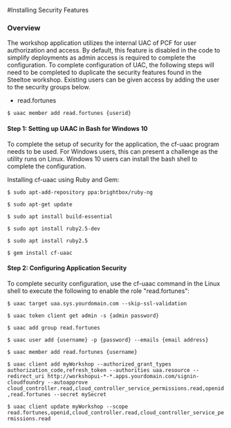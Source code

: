 #Installing Security Features

### Overview
The workshop application utilizes the internal UAC of PCF for user authorization and access. By default, this feature is disabled in the code to simplify deployments as admin access is required to complete the configuration. To complete configuration of UAC, the following steps will need to be completed to duplicate the security features found in the Steeltoe workshop. Existing users can be given access by adding the user to the security groups below.

- read.fortunes

`$ uaac member add read.fortunes {userid}`


#### Step 1: Setting up UAAC in Bash for Windows 10
To complete the setup of security for the application, the cf-uaac program needs to be used. For Windows users, this can present a challenge as the utility runs on Linux. Windows 10 users can install the bash shell to complete the configuration.

Installing cf-uaac using Ruby and Gem:

`$ sudo apt-add-repository ppa:brightbox/ruby-ng`

`$ sudo apt-get update`

`$ sudo apt install build-essential`

`$ sudo apt install ruby2.5-dev`

`$ sudo apt install ruby2.5`

`$ gem install cf-uaac`


#### Step 2: Configuring Application Security
To complete security configuration, use the cf-uaac command in the Linux shell to execute the following to enable the role "read.fortunes":

`$ uaac target uaa.sys.yourdomain.com --skip-ssl-validation`

`$ uaac token client get admin -s {admin password}`

`$ uaac add group read.fortunes`

`$ uaac user add {username} -p {password} --emails {email address}`

`$ uaac member add read.fortunes {username}`

`$ uaac client add myWorkshop --authorized_grant_types authorization_code,refresh_token --authorities uaa.resource --redirect_uri http://workshopui-*-*.apps.yourdomain.com/signin-cloudfoundry --autoapprove cloud_controller.read,cloud_controller_service_permissions.read,openid,read.fortunes --secret mySecret`

`$ uaac client update myWorkshop --scope read.fortunes,openid,cloud_controller.read,cloud_controller_service_permissions.read`
